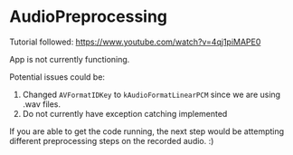 # AudioPreprocessing

Tutorial followed: https://www.youtube.com/watch?v=4qj1piMAPE0

App is not currently functioning.

Potential issues could be: 
1. Changed ```AVFormatIDKey``` to ```kAudioFormatLinearPCM``` since we are using .wav files.
2. Do not currently have exception catching implemented

If you are able to get the code running, the next step would be attempting different preprocessing steps on the recorded audio. :)
